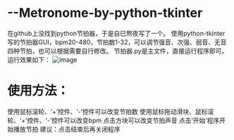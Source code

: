 # --Metronome-by-python-tkinter
在github上没找到python节拍器，于是自已熬夜写了一个。
使用python-tkinter写的节拍器GUI，bpm20-480，节拍数1-32，可以调节强音、次强、弱音、无音四种节拍，也可以根据需要自行修改。
节拍器.py是主文件，直接运行程序即可。
运行效果如下：
![image](https://user-images.githubusercontent.com/88028971/175756933-7b106d94-8557-44d1-abc0-3c06beba232e.png)
# 使用方法：
使用鼠标滚轮、‘+’控件、‘-’控件可以改变节拍数
使用鼠标拖动滑块、鼠标滚轮、‘+’控件、‘-’控件可以改变bpm
点击方块可以改变节拍声音
点击‘开始’程序开始播放节拍
建议：点击结束后再关闭程序
